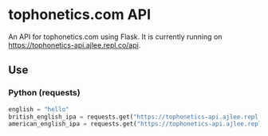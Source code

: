# tophonetics.com API
An API for tophonetics.com using Flask. It is currently running on https://tophonetics-api.ajlee.repl.co/api. 
## Use
### Python (requests)
```python
english = "hello"
british_english_ipa = requests.get("https://tophonetics-api.ajlee.repl.co/api", data={"text": english}).text
american_english_ipa = requests.get("https://tophonetics-api.ajlee.repl.co/api", data={"text": english, "dialect": "am"}).text
```
